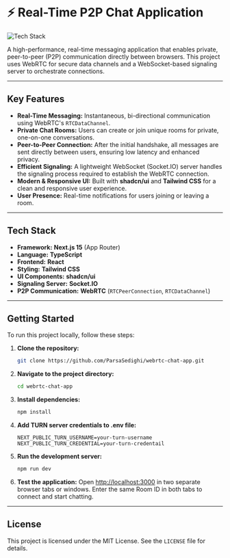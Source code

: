 # ⚡️ Real-Time P2P Chat Application

![Tech Stack](https://img.shields.io/badge/tech-Next.js%20%7C%20WebRTC%20%7C%20Socket.IO-blue)

A high-performance, real-time messaging application that enables private, peer-to-peer (P2P) communication directly between browsers. This project uses WebRTC for secure data channels and a WebSocket-based signaling server to orchestrate connections.

---

## Key Features

- **Real-Time Messaging:** Instantaneous, bi-directional communication using WebRTC's `RTCDataChannel`.
- **Private Chat Rooms:** Users can create or join unique rooms for private, one-on-one conversations.
- **Peer-to-Peer Connection:** After the initial handshake, all messages are sent directly between users, ensuring low latency and enhanced privacy.
- **Efficient Signaling:** A lightweight WebSocket (Socket.IO) server handles the signaling process required to establish the WebRTC connection.
- **Modern & Responsive UI:** Built with **shadcn/ui** and **Tailwind CSS** for a clean and responsive user experience.
- **User Presence:** Real-time notifications for users joining or leaving a room.

---

## Tech Stack

- **Framework:** **Next.js 15** (App Router)
- **Language:** **TypeScript**
- **Frontend:** **React**
- **Styling:** **Tailwind CSS**
- **UI Components:** **shadcn/ui**
- **Signaling Server:** **Socket.IO**
- **P2P Communication:** **WebRTC** (`RTCPeerConnection`, `RTCDataChannel`)

---

## Getting Started

To run this project locally, follow these steps:

1.  **Clone the repository:**

    ```bash
    git clone https://github.com/ParsaSedighi/webrtc-chat-app.git
    ```

2.  **Navigate to the project directory:**

    ```bash
    cd webrtc-chat-app
    ```

3.  **Install dependencies:**

    ```bash
    npm install
    ```

4. **Add TURN server credentials to .env file:**

    ```
    NEXT_PUBLIC_TURN_USERNAME=your-turn-username
    NEXT_PUBLIC_TURN_CREDENTIAL=your-turn-credentail
    ```

6.  **Run the development server:**

    ```bash
    npm run dev
    ```

7.  **Test the application:**
    Open [http://localhost:3000](http://localhost:3000) in two separate browser tabs or windows. Enter the same Room ID in both tabs to connect and start chatting.

---

## License

This project is licensed under the MIT License. See the `LICENSE` file for details.
